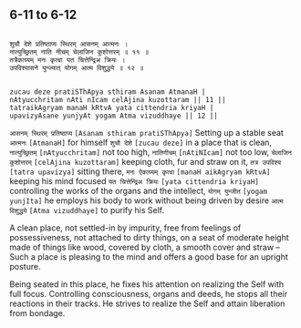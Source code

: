 ## 6-11 to 6-12


```shloka-sa

शुचौ देशे प्रतिष्ठाप्य स्थिरम् आसनम् आत्मनः ।
नात्युच्छ्रितम् नाति नीचम् चेलाजिन कुशोत्तरम् ॥ ११ ॥
तत्रैकाग्र्यम् मनः कृत्वा यत चित्तेन्द्रिअ क्रियः ।
उपविश्यासने युन्ज्यात् योगम् आत्म विशुद्धये ॥ १२ ॥

```
```shloka-sa-hk

zucau deze pratiSThApya sthiram Asanam AtmanaH |
nAtyucchritam nAti nIcam celAjina kuzottaram || 11 ||
tatraikAgryam manaH kRtvA yata cittendria kriyaH |
upavizyAsane yunjyAt yogam Atma vizuddhaye || 12 ||

```
`आसनम् स्थिरम् प्रतिष्ठाप्य` `[Asanam sthiram pratiSThApya]` Setting up a stable seat `आत्मनः` `[AtmanaH]` for himself `शुचौ देशे` `[zucau deze]` in a place that is clean, `नात्युच्छ्रितम्` `[nAtyucchritam]` not too high, `नातिणीचम्` `[nAtiNIcam]` not too low, `चेलाजिन कुशोत्तरम्` `[celAjina kuzottaram]` keeping cloth, fur and straw on it, `तत्र उपविश्य` `[tatra upavizya]` sitting there, `मनः ऐकाग्र्यम् कृत्वा` `[manaH aikAgryam kRtvA]` keeping his mind focused `यत चित्तेन्द्रिअ क्रियः` `[yata cittendria kriyaH]` controlling the works of the organs and the intellect, `योगम् युन्जीत` `[yogam yunjIta]` he employs his body to work without being driven by desire `आत्म विशुद्धये` `[Atma vizuddhaye]` to purify his Self.

A clean place, not settled-in by impurity, free from feelings of possessiveness, not attached to dirty things, on a seat of moderate height made of things like wood, covered by cloth, a smooth cover and straw – Such a place is pleasing to the mind and offers a good base for an upright posture. 

Being seated in this place, he fixes his attention on realizing the Self with full focus. Controlling consciousness, organs and deeds, he stops all their reactions in their tracks. He strives to realize the Self and attain liberation from bondage.


